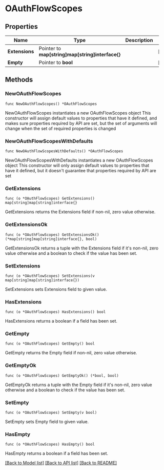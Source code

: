 # OAuthFlowScopes

## Properties

Name | Type | Description | Notes
------------ | ------------- | ------------- | -------------
**Extensions** | Pointer to **map[string]map[string]interface{}** |  | [optional] 
**Empty** | Pointer to **bool** |  | [optional] 

## Methods

### NewOAuthFlowScopes

`func NewOAuthFlowScopes() *OAuthFlowScopes`

NewOAuthFlowScopes instantiates a new OAuthFlowScopes object
This constructor will assign default values to properties that have it defined,
and makes sure properties required by API are set, but the set of arguments
will change when the set of required properties is changed

### NewOAuthFlowScopesWithDefaults

`func NewOAuthFlowScopesWithDefaults() *OAuthFlowScopes`

NewOAuthFlowScopesWithDefaults instantiates a new OAuthFlowScopes object
This constructor will only assign default values to properties that have it defined,
but it doesn't guarantee that properties required by API are set

### GetExtensions

`func (o *OAuthFlowScopes) GetExtensions() map[string]map[string]interface{}`

GetExtensions returns the Extensions field if non-nil, zero value otherwise.

### GetExtensionsOk

`func (o *OAuthFlowScopes) GetExtensionsOk() (*map[string]map[string]interface{}, bool)`

GetExtensionsOk returns a tuple with the Extensions field if it's non-nil, zero value otherwise
and a boolean to check if the value has been set.

### SetExtensions

`func (o *OAuthFlowScopes) SetExtensions(v map[string]map[string]interface{})`

SetExtensions sets Extensions field to given value.

### HasExtensions

`func (o *OAuthFlowScopes) HasExtensions() bool`

HasExtensions returns a boolean if a field has been set.

### GetEmpty

`func (o *OAuthFlowScopes) GetEmpty() bool`

GetEmpty returns the Empty field if non-nil, zero value otherwise.

### GetEmptyOk

`func (o *OAuthFlowScopes) GetEmptyOk() (*bool, bool)`

GetEmptyOk returns a tuple with the Empty field if it's non-nil, zero value otherwise
and a boolean to check if the value has been set.

### SetEmpty

`func (o *OAuthFlowScopes) SetEmpty(v bool)`

SetEmpty sets Empty field to given value.

### HasEmpty

`func (o *OAuthFlowScopes) HasEmpty() bool`

HasEmpty returns a boolean if a field has been set.


[[Back to Model list]](../README.md#documentation-for-models) [[Back to API list]](../README.md#documentation-for-api-endpoints) [[Back to README]](../README.md)


